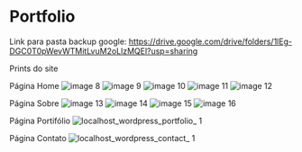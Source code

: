 # Portfolio

Link para pasta backup google: https://drive.google.com/drive/folders/1lEg-DGC0T0pWevWTMitLvuM2oLlzMQEl?usp=sharing 

Prints do site

Página Home
![image 8](https://github.com/user-attachments/assets/ec9d5266-cb4c-4404-b7f0-2ddfbe8adfdd)
![image 9](https://github.com/user-attachments/assets/8599047b-82a9-43e4-854f-0abc8773981b)
![image 10](https://github.com/user-attachments/assets/80d4e412-55d6-41a9-97ec-91d45a54195c)
![image 11](https://github.com/user-attachments/assets/74caac19-84a6-46aa-b793-4e448a9a27c4)
![image 12](https://github.com/user-attachments/assets/0e9f86f7-9054-44d1-be5d-73d667139e75)

Página Sobre
![image 13](https://github.com/user-attachments/assets/420514b9-d154-4d06-99c6-7335607e1027)
![image 14](https://github.com/user-attachments/assets/5c1af54e-2198-44cc-b8d7-f2c3e48b40f0)
![image 15](https://github.com/user-attachments/assets/47232163-1608-4a18-afe6-662cee1e26bc)
![image 16](https://github.com/user-attachments/assets/3a4a8180-954a-4df3-91e9-6d97d29d8cde)

Página Portifólio
![localhost_wordpress_portfolio_ 1](https://github.com/user-attachments/assets/275b90b0-8fd3-4276-916f-0b87ca0f5371)

Página Contato
![localhost_wordpress_contact_ 1](https://github.com/user-attachments/assets/5a54fd36-3951-406d-b34a-1559b442b0d3)
